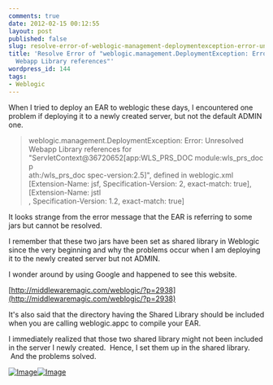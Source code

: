 ```yaml
---
comments: true
date: 2012-02-15 00:12:55
layout: post
published: false
slug: resolve-error-of-weblogic-management-deploymentexception-error-unresolved-webapp-library-references-2
title: 'Resolve Error of "weblogic.management.DeploymentException: Error: Unresolved
  Webapp Library references"'
wordpress_id: 144
tags:
- Weblogic
---
```


When I tried to deploy an EAR to weblogic these days, I encountered one problem if deploying it to a newly created server, but not the default ADMIN one.

> weblogic.management.DeploymentException: Error: Unresolved Webapp Library references for "ServletContext@36720652[app:WLS_PRS_DOC module:wls_prs_doc p  
ath:/wls_prs_doc spec-version:2.5]", defined in weblogic.xml [Extension-Name: jsf, Specification-Version: 2, exact-match: true], [Extension-Name: jstl  
, Specification-Version: 1.2, exact-match: true]

It looks strange from the error message that the EAR is referring to some jars but cannot be resolved.

I remember that these two jars have been set as shared library in Weblogic since the very beginning and why the problems occur when I am deploying it to the newly created server but not ADMIN.

I wonder around by using Google and happened to see this website.

[http://middlewaremagic.com/weblogic/?p=2938](http://middlewaremagic.com/weblogic/?p=2938)

It's also said that the directory having the Shared Library should be included when you are calling weblogic.appc to compile your EAR.

I immediately realized that those two shared library might not been included in the server I newly created.  Hence, I set them up in the shared library.  And the problems solved.

[![Image](http://thinkingincrowd.bitnamiapp.com/wordpress/wp-content/uploads/2012/02/1.jpg?w=574)](http://thinkingincrowd.bitnamiapp.com/wordpress/wp-content/uploads/2012/02/1.jpg)[![Image](http://thinkingincrowd.bitnamiapp.com/wordpress/wp-content/uploads/2012/02/2.jpg?w=614)](http://thinkingincrowd.bitnamiapp.com/wordpress/wp-content/uploads/2012/02/2.jpg)

 

 
